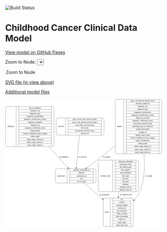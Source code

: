 <link rel='stylesheet' href="assets/style.css">
<link rel='stylesheet' href="https://unpkg.com/leaflet@1.5.1/dist/leaflet.css" integrity="sha512-xwE/Az9zrjBIphAcBb3F6JVqxf46+CDLwfLMHloNu6KEQCAWi6HcDUbeOfBIptF7tcCzusKFjFw2yuvEpDL9wQ==" crossorigin="">
<script type="text/javascript" src="https://code.jquery.com/jquery-3.2.1.min.js"></script>
<script type="text/javascript"  src="https://unpkg.com/leaflet@1.5.1/dist/leaflet.js"></script>
<script type="text/javascript" src="assets/actions.js"></script>

![Build Status](https://github.com/CBIIT/c3d-model/actions/workflows/model-test-and-deploy.yml/badge.svg)

# Childhood Cancer Clinical Data Model

[View model on GitHub Pages](https://cbiit.github.io/c3d-model/)


Zoom to Node: <select id="node_select">
  <option value="">Zoom to Node</option>
</select>
<div id="model"></div>

<p>
<a href="./model-desc/c3d-model.svg">SVG file (in view above)</a>
<p>
<a href="./model-desc">Additional model files</a>
<div id='graph' style='display:off;'>
<svg width="1265pt" height="1033pt"
 viewBox="0.00 0.00 1265.00 1033.00" xmlns="http://www.w3.org/2000/svg" xmlns:xlink="http://www.w3.org/1999/xlink">
<g id="graph0" class="graph" transform="scale(1 1) rotate(0) translate(4 1029)">
<title>Perl</title>
<polygon fill="#ffffff" stroke="transparent" points="-4,4 -4,-1029 1261,-1029 1261,4 -4,4"/>
<!-- diagnosis -->
<g id="node1" class="node">
<title>diagnosis</title>
<path fill="none" stroke="#000000" d="M12,-645C12,-645 377,-645 377,-645 383,-645 389,-651 389,-657 389,-657 389,-955 389,-955 389,-961 383,-967 377,-967 377,-967 12,-967 12,-967 6,-967 0,-961 0,-955 0,-955 0,-657 0,-657 0,-651 6,-645 12,-645"/>
<text text-anchor="middle" x="42" y="-802.3" font-family="Times,serif" font-size="14.00" fill="#000000">diagnosis</text>
<polyline fill="none" stroke="#000000" points="84,-645 84,-967 "/>
<text text-anchor="middle" x="94.5" y="-802.3" font-family="Times,serif" font-size="14.00" fill="#000000"> </text>
<polyline fill="none" stroke="#000000" points="105,-645 105,-967 "/>
<text text-anchor="middle" x="236.5" y="-951.8" font-family="Times,serif" font-size="14.00" fill="#000000">age_at_diagnosis</text>
<polyline fill="none" stroke="#000000" points="105,-944 368,-944 "/>
<text text-anchor="middle" x="236.5" y="-928.8" font-family="Times,serif" font-size="14.00" fill="#000000">anatomic_site</text>
<polyline fill="none" stroke="#000000" points="105,-921 368,-921 "/>
<text text-anchor="middle" x="236.5" y="-905.8" font-family="Times,serif" font-size="14.00" fill="#000000">diagnosis_basis</text>
<polyline fill="none" stroke="#000000" points="105,-898 368,-898 "/>
<text text-anchor="middle" x="236.5" y="-882.8" font-family="Times,serif" font-size="14.00" fill="#000000">diagnosis_classification</text>
<polyline fill="none" stroke="#000000" points="105,-875 368,-875 "/>
<text text-anchor="middle" x="236.5" y="-859.8" font-family="Times,serif" font-size="14.00" fill="#000000">diagnosis_classification_system</text>
<polyline fill="none" stroke="#000000" points="105,-852 368,-852 "/>
<text text-anchor="middle" x="236.5" y="-836.8" font-family="Times,serif" font-size="14.00" fill="#000000">diagnosis_comment</text>
<polyline fill="none" stroke="#000000" points="105,-829 368,-829 "/>
<text text-anchor="middle" x="236.5" y="-813.8" font-family="Times,serif" font-size="14.00" fill="#000000">diagnosis_id</text>
<polyline fill="none" stroke="#000000" points="105,-806 368,-806 "/>
<text text-anchor="middle" x="236.5" y="-790.8" font-family="Times,serif" font-size="14.00" fill="#000000">diagnosis_verification_status</text>
<polyline fill="none" stroke="#000000" points="105,-783 368,-783 "/>
<text text-anchor="middle" x="236.5" y="-767.8" font-family="Times,serif" font-size="14.00" fill="#000000">disease_phase</text>
<polyline fill="none" stroke="#000000" points="105,-760 368,-760 "/>
<text text-anchor="middle" x="236.5" y="-744.8" font-family="Times,serif" font-size="14.00" fill="#000000">toronto_childhood_cancer_staging</text>
<polyline fill="none" stroke="#000000" points="105,-737 368,-737 "/>
<text text-anchor="middle" x="236.5" y="-721.8" font-family="Times,serif" font-size="14.00" fill="#000000">tumor_grade</text>
<polyline fill="none" stroke="#000000" points="105,-714 368,-714 "/>
<text text-anchor="middle" x="236.5" y="-698.8" font-family="Times,serif" font-size="14.00" fill="#000000">tumor_stage_clinical_m</text>
<polyline fill="none" stroke="#000000" points="105,-691 368,-691 "/>
<text text-anchor="middle" x="236.5" y="-675.8" font-family="Times,serif" font-size="14.00" fill="#000000">tumor_stage_clinical_n</text>
<polyline fill="none" stroke="#000000" points="105,-668 368,-668 "/>
<text text-anchor="middle" x="236.5" y="-652.8" font-family="Times,serif" font-size="14.00" fill="#000000">tumor_stage_clinical_t</text>
<polyline fill="none" stroke="#000000" points="368,-645 368,-967 "/>
<text text-anchor="middle" x="378.5" y="-802.3" font-family="Times,serif" font-size="14.00" fill="#000000"> </text>
</g>
<!-- participant -->
<g id="node6" class="node">
<title>participant</title>
<path fill="none" stroke="#000000" d="M410.5,-351.5C410.5,-351.5 714.5,-351.5 714.5,-351.5 720.5,-351.5 726.5,-357.5 726.5,-363.5 726.5,-363.5 726.5,-454.5 726.5,-454.5 726.5,-460.5 720.5,-466.5 714.5,-466.5 714.5,-466.5 410.5,-466.5 410.5,-466.5 404.5,-466.5 398.5,-460.5 398.5,-454.5 398.5,-454.5 398.5,-363.5 398.5,-363.5 398.5,-357.5 404.5,-351.5 410.5,-351.5"/>
<text text-anchor="middle" x="446.5" y="-405.3" font-family="Times,serif" font-size="14.00" fill="#000000">participant</text>
<polyline fill="none" stroke="#000000" points="494.5,-351.5 494.5,-466.5 "/>
<text text-anchor="middle" x="505" y="-405.3" font-family="Times,serif" font-size="14.00" fill="#000000"> </text>
<polyline fill="none" stroke="#000000" points="515.5,-351.5 515.5,-466.5 "/>
<text text-anchor="middle" x="610.5" y="-451.3" font-family="Times,serif" font-size="14.00" fill="#000000">alternate_participant_id</text>
<polyline fill="none" stroke="#000000" points="515.5,-443.5 705.5,-443.5 "/>
<text text-anchor="middle" x="610.5" y="-428.3" font-family="Times,serif" font-size="14.00" fill="#000000">ethnicity</text>
<polyline fill="none" stroke="#000000" points="515.5,-420.5 705.5,-420.5 "/>
<text text-anchor="middle" x="610.5" y="-405.3" font-family="Times,serif" font-size="14.00" fill="#000000">participant_id</text>
<polyline fill="none" stroke="#000000" points="515.5,-397.5 705.5,-397.5 "/>
<text text-anchor="middle" x="610.5" y="-382.3" font-family="Times,serif" font-size="14.00" fill="#000000">race</text>
<polyline fill="none" stroke="#000000" points="515.5,-374.5 705.5,-374.5 "/>
<text text-anchor="middle" x="610.5" y="-359.3" font-family="Times,serif" font-size="14.00" fill="#000000">sex_at_birth</text>
<polyline fill="none" stroke="#000000" points="705.5,-351.5 705.5,-466.5 "/>
<text text-anchor="middle" x="716" y="-405.3" font-family="Times,serif" font-size="14.00" fill="#000000"> </text>
</g>
<!-- diagnosis&#45;&gt;participant -->
<g id="edge1" class="edge">
<title>diagnosis&#45;&gt;participant</title>
<path fill="none" stroke="#000000" d="M343.9144,-644.8111C399.178,-585.1925 458.7595,-520.9157 501.7378,-474.5505"/>
<polygon fill="#000000" stroke="#000000" points="504.5264,-476.6907 508.7577,-466.9774 499.3927,-471.932 504.5264,-476.6907"/>
<text text-anchor="middle" x="467" y="-557.8" font-family="Times,serif" font-size="14.00" fill="#000000">of_diagnosis</text>
</g>
<!-- survival -->
<g id="node2" class="node">
<title>survival</title>
<path fill="none" stroke="#000000" d="M419,-737C419,-737 780,-737 780,-737 786,-737 792,-743 792,-749 792,-749 792,-863 792,-863 792,-869 786,-875 780,-875 780,-875 419,-875 419,-875 413,-875 407,-869 407,-863 407,-863 407,-749 407,-749 407,-743 413,-737 419,-737"/>
<text text-anchor="middle" x="444" y="-802.3" font-family="Times,serif" font-size="14.00" fill="#000000">survival</text>
<polyline fill="none" stroke="#000000" points="481,-737 481,-875 "/>
<text text-anchor="middle" x="491.5" y="-802.3" font-family="Times,serif" font-size="14.00" fill="#000000"> </text>
<polyline fill="none" stroke="#000000" points="502,-737 502,-875 "/>
<text text-anchor="middle" x="636.5" y="-859.8" font-family="Times,serif" font-size="14.00" fill="#000000">age_at_event_free_survival_status</text>
<polyline fill="none" stroke="#000000" points="502,-852 771,-852 "/>
<text text-anchor="middle" x="636.5" y="-836.8" font-family="Times,serif" font-size="14.00" fill="#000000">age_at_last_known_survival_status</text>
<polyline fill="none" stroke="#000000" points="502,-829 771,-829 "/>
<text text-anchor="middle" x="636.5" y="-813.8" font-family="Times,serif" font-size="14.00" fill="#000000">event_free_survival_status</text>
<polyline fill="none" stroke="#000000" points="502,-806 771,-806 "/>
<text text-anchor="middle" x="636.5" y="-790.8" font-family="Times,serif" font-size="14.00" fill="#000000">first_event</text>
<polyline fill="none" stroke="#000000" points="502,-783 771,-783 "/>
<text text-anchor="middle" x="636.5" y="-767.8" font-family="Times,serif" font-size="14.00" fill="#000000">last_known_survival_status</text>
<polyline fill="none" stroke="#000000" points="502,-760 771,-760 "/>
<text text-anchor="middle" x="636.5" y="-744.8" font-family="Times,serif" font-size="14.00" fill="#000000">survival_id</text>
<polyline fill="none" stroke="#000000" points="771,-737 771,-875 "/>
<text text-anchor="middle" x="781.5" y="-802.3" font-family="Times,serif" font-size="14.00" fill="#000000"> </text>
</g>
<!-- survival&#45;&gt;participant -->
<g id="edge2" class="edge">
<title>survival&#45;&gt;participant</title>
<path fill="none" stroke="#000000" d="M593.0551,-736.8479C586.2567,-663.9031 575.6114,-549.6815 568.8493,-477.1265"/>
<polygon fill="#000000" stroke="#000000" points="572.2937,-476.3659 567.8807,-466.7338 565.3239,-477.0155 572.2937,-476.3659"/>
<text text-anchor="middle" x="616" y="-557.8" font-family="Times,serif" font-size="14.00" fill="#000000">of_survival</text>
</g>
<!-- study -->
<g id="node3" class="node">
<title>study</title>
<path fill="none" stroke="#000000" d="M798,-.5C798,-.5 1017,-.5 1017,-.5 1023,-.5 1029,-6.5 1029,-12.5 1029,-12.5 1029,-218.5 1029,-218.5 1029,-224.5 1023,-230.5 1017,-230.5 1017,-230.5 798,-230.5 798,-230.5 792,-230.5 786,-224.5 786,-218.5 786,-218.5 786,-12.5 786,-12.5 786,-6.5 792,-.5 798,-.5"/>
<text text-anchor="middle" x="814" y="-111.8" font-family="Times,serif" font-size="14.00" fill="#000000">study</text>
<polyline fill="none" stroke="#000000" points="842,-.5 842,-230.5 "/>
<text text-anchor="middle" x="852.5" y="-111.8" font-family="Times,serif" font-size="14.00" fill="#000000"> </text>
<polyline fill="none" stroke="#000000" points="863,-.5 863,-230.5 "/>
<text text-anchor="middle" x="935.5" y="-215.3" font-family="Times,serif" font-size="14.00" fill="#000000">acl</text>
<polyline fill="none" stroke="#000000" points="863,-207.5 1008,-207.5 "/>
<text text-anchor="middle" x="935.5" y="-192.3" font-family="Times,serif" font-size="14.00" fill="#000000">consent</text>
<polyline fill="none" stroke="#000000" points="863,-184.5 1008,-184.5 "/>
<text text-anchor="middle" x="935.5" y="-169.3" font-family="Times,serif" font-size="14.00" fill="#000000">consent_number</text>
<polyline fill="none" stroke="#000000" points="863,-161.5 1008,-161.5 "/>
<text text-anchor="middle" x="935.5" y="-146.3" font-family="Times,serif" font-size="14.00" fill="#000000">external_url</text>
<polyline fill="none" stroke="#000000" points="863,-138.5 1008,-138.5 "/>
<text text-anchor="middle" x="935.5" y="-123.3" font-family="Times,serif" font-size="14.00" fill="#000000">phs_accession</text>
<polyline fill="none" stroke="#000000" points="863,-115.5 1008,-115.5 "/>
<text text-anchor="middle" x="935.5" y="-100.3" font-family="Times,serif" font-size="14.00" fill="#000000">study_acronym</text>
<polyline fill="none" stroke="#000000" points="863,-92.5 1008,-92.5 "/>
<text text-anchor="middle" x="935.5" y="-77.3" font-family="Times,serif" font-size="14.00" fill="#000000">study_description</text>
<polyline fill="none" stroke="#000000" points="863,-69.5 1008,-69.5 "/>
<text text-anchor="middle" x="935.5" y="-54.3" font-family="Times,serif" font-size="14.00" fill="#000000">study_id</text>
<polyline fill="none" stroke="#000000" points="863,-46.5 1008,-46.5 "/>
<text text-anchor="middle" x="935.5" y="-31.3" font-family="Times,serif" font-size="14.00" fill="#000000">study_name</text>
<polyline fill="none" stroke="#000000" points="863,-23.5 1008,-23.5 "/>
<text text-anchor="middle" x="935.5" y="-8.3" font-family="Times,serif" font-size="14.00" fill="#000000">study_short_title</text>
<polyline fill="none" stroke="#000000" points="1008,-.5 1008,-230.5 "/>
<text text-anchor="middle" x="1018.5" y="-111.8" font-family="Times,serif" font-size="14.00" fill="#000000"> </text>
</g>
<!-- reference_file -->
<g id="node4" class="node">
<title>reference_file</title>
<path fill="none" stroke="#000000" d="M757,-282.5C757,-282.5 1058,-282.5 1058,-282.5 1064,-282.5 1070,-288.5 1070,-294.5 1070,-294.5 1070,-523.5 1070,-523.5 1070,-529.5 1064,-535.5 1058,-535.5 1058,-535.5 757,-535.5 757,-535.5 751,-535.5 745,-529.5 745,-523.5 745,-523.5 745,-294.5 745,-294.5 745,-288.5 751,-282.5 757,-282.5"/>
<text text-anchor="middle" x="803" y="-405.3" font-family="Times,serif" font-size="14.00" fill="#000000">reference_file</text>
<polyline fill="none" stroke="#000000" points="861,-282.5 861,-535.5 "/>
<text text-anchor="middle" x="871.5" y="-405.3" font-family="Times,serif" font-size="14.00" fill="#000000"> </text>
<polyline fill="none" stroke="#000000" points="882,-282.5 882,-535.5 "/>
<text text-anchor="middle" x="965.5" y="-520.3" font-family="Times,serif" font-size="14.00" fill="#000000">checksum_algorithm</text>
<polyline fill="none" stroke="#000000" points="882,-512.5 1049,-512.5 "/>
<text text-anchor="middle" x="965.5" y="-497.3" font-family="Times,serif" font-size="14.00" fill="#000000">checksum_value</text>
<polyline fill="none" stroke="#000000" points="882,-489.5 1049,-489.5 "/>
<text text-anchor="middle" x="965.5" y="-474.3" font-family="Times,serif" font-size="14.00" fill="#000000">dcf_indexd_guid</text>
<polyline fill="none" stroke="#000000" points="882,-466.5 1049,-466.5 "/>
<text text-anchor="middle" x="965.5" y="-451.3" font-family="Times,serif" font-size="14.00" fill="#000000">file_category</text>
<polyline fill="none" stroke="#000000" points="882,-443.5 1049,-443.5 "/>
<text text-anchor="middle" x="965.5" y="-428.3" font-family="Times,serif" font-size="14.00" fill="#000000">file_description</text>
<polyline fill="none" stroke="#000000" points="882,-420.5 1049,-420.5 "/>
<text text-anchor="middle" x="965.5" y="-405.3" font-family="Times,serif" font-size="14.00" fill="#000000">file_name</text>
<polyline fill="none" stroke="#000000" points="882,-397.5 1049,-397.5 "/>
<text text-anchor="middle" x="965.5" y="-382.3" font-family="Times,serif" font-size="14.00" fill="#000000">file_size</text>
<polyline fill="none" stroke="#000000" points="882,-374.5 1049,-374.5 "/>
<text text-anchor="middle" x="965.5" y="-359.3" font-family="Times,serif" font-size="14.00" fill="#000000">file_type</text>
<polyline fill="none" stroke="#000000" points="882,-351.5 1049,-351.5 "/>
<text text-anchor="middle" x="965.5" y="-336.3" font-family="Times,serif" font-size="14.00" fill="#000000">md5sum</text>
<polyline fill="none" stroke="#000000" points="882,-328.5 1049,-328.5 "/>
<text text-anchor="middle" x="965.5" y="-313.3" font-family="Times,serif" font-size="14.00" fill="#000000">reference_file_id</text>
<polyline fill="none" stroke="#000000" points="882,-305.5 1049,-305.5 "/>
<text text-anchor="middle" x="965.5" y="-290.3" font-family="Times,serif" font-size="14.00" fill="#000000">reference_file_url</text>
<polyline fill="none" stroke="#000000" points="1049,-282.5 1049,-535.5 "/>
<text text-anchor="middle" x="1059.5" y="-405.3" font-family="Times,serif" font-size="14.00" fill="#000000"> </text>
</g>
<!-- reference_file&#45;&gt;study -->
<g id="edge4" class="edge">
<title>reference_file&#45;&gt;study</title>
<path fill="none" stroke="#000000" d="M907.5,-282.4C907.5,-268.5422 907.5,-254.44 907.5,-240.6005"/>
<polygon fill="#000000" stroke="#000000" points="911.0001,-240.5768 907.5,-230.5768 904.0001,-240.5769 911.0001,-240.5768"/>
<text text-anchor="middle" x="968" y="-252.8" font-family="Times,serif" font-size="14.00" fill="#000000">of_reference_file</text>
</g>
<!-- sample -->
<g id="node5" class="node">
<title>sample</title>
<path fill="none" stroke="#000000" d="M894,-587.5C894,-587.5 1245,-587.5 1245,-587.5 1251,-587.5 1257,-593.5 1257,-599.5 1257,-599.5 1257,-1012.5 1257,-1012.5 1257,-1018.5 1251,-1024.5 1245,-1024.5 1245,-1024.5 894,-1024.5 894,-1024.5 888,-1024.5 882,-1018.5 882,-1012.5 882,-1012.5 882,-599.5 882,-599.5 882,-593.5 888,-587.5 894,-587.5"/>
<text text-anchor="middle" x="916" y="-802.3" font-family="Times,serif" font-size="14.00" fill="#000000">sample</text>
<polyline fill="none" stroke="#000000" points="950,-587.5 950,-1024.5 "/>
<text text-anchor="middle" x="960.5" y="-802.3" font-family="Times,serif" font-size="14.00" fill="#000000"> </text>
<polyline fill="none" stroke="#000000" points="971,-587.5 971,-1024.5 "/>
<text text-anchor="middle" x="1103.5" y="-1009.3" font-family="Times,serif" font-size="14.00" fill="#000000">age_at_last_known_disease_status</text>
<polyline fill="none" stroke="#000000" points="971,-1001.5 1236,-1001.5 "/>
<text text-anchor="middle" x="1103.5" y="-986.3" font-family="Times,serif" font-size="14.00" fill="#000000">alternate_sample_id</text>
<polyline fill="none" stroke="#000000" points="971,-978.5 1236,-978.5 "/>
<text text-anchor="middle" x="1103.5" y="-963.3" font-family="Times,serif" font-size="14.00" fill="#000000">anatomic_site</text>
<polyline fill="none" stroke="#000000" points="971,-955.5 1236,-955.5 "/>
<text text-anchor="middle" x="1103.5" y="-940.3" font-family="Times,serif" font-size="14.00" fill="#000000">diagnosis_basis</text>
<polyline fill="none" stroke="#000000" points="971,-932.5 1236,-932.5 "/>
<text text-anchor="middle" x="1103.5" y="-917.3" font-family="Times,serif" font-size="14.00" fill="#000000">diagnosis_classification</text>
<polyline fill="none" stroke="#000000" points="971,-909.5 1236,-909.5 "/>
<text text-anchor="middle" x="1103.5" y="-894.3" font-family="Times,serif" font-size="14.00" fill="#000000">diagnosis_classification_system</text>
<polyline fill="none" stroke="#000000" points="971,-886.5 1236,-886.5 "/>
<text text-anchor="middle" x="1103.5" y="-871.3" font-family="Times,serif" font-size="14.00" fill="#000000">diagnosis_comment</text>
<polyline fill="none" stroke="#000000" points="971,-863.5 1236,-863.5 "/>
<text text-anchor="middle" x="1103.5" y="-848.3" font-family="Times,serif" font-size="14.00" fill="#000000">diagnosis_verification_status</text>
<polyline fill="none" stroke="#000000" points="971,-840.5 1236,-840.5 "/>
<text text-anchor="middle" x="1103.5" y="-825.3" font-family="Times,serif" font-size="14.00" fill="#000000">last_known_disease_status</text>
<polyline fill="none" stroke="#000000" points="971,-817.5 1236,-817.5 "/>
<text text-anchor="middle" x="1103.5" y="-802.3" font-family="Times,serif" font-size="14.00" fill="#000000">participant_age_at_collection</text>
<polyline fill="none" stroke="#000000" points="971,-794.5 1236,-794.5 "/>
<text text-anchor="middle" x="1103.5" y="-779.3" font-family="Times,serif" font-size="14.00" fill="#000000">sample_description</text>
<polyline fill="none" stroke="#000000" points="971,-771.5 1236,-771.5 "/>
<text text-anchor="middle" x="1103.5" y="-756.3" font-family="Times,serif" font-size="14.00" fill="#000000">sample_id</text>
<polyline fill="none" stroke="#000000" points="971,-748.5 1236,-748.5 "/>
<text text-anchor="middle" x="1103.5" y="-733.3" font-family="Times,serif" font-size="14.00" fill="#000000">sample_tumor_status</text>
<polyline fill="none" stroke="#000000" points="971,-725.5 1236,-725.5 "/>
<text text-anchor="middle" x="1103.5" y="-710.3" font-family="Times,serif" font-size="14.00" fill="#000000">toronto_childhood_cancer_staging</text>
<polyline fill="none" stroke="#000000" points="971,-702.5 1236,-702.5 "/>
<text text-anchor="middle" x="1103.5" y="-687.3" font-family="Times,serif" font-size="14.00" fill="#000000">tumor_classification</text>
<polyline fill="none" stroke="#000000" points="971,-679.5 1236,-679.5 "/>
<text text-anchor="middle" x="1103.5" y="-664.3" font-family="Times,serif" font-size="14.00" fill="#000000">tumor_grade</text>
<polyline fill="none" stroke="#000000" points="971,-656.5 1236,-656.5 "/>
<text text-anchor="middle" x="1103.5" y="-641.3" font-family="Times,serif" font-size="14.00" fill="#000000">tumor_stage_clinical_m</text>
<polyline fill="none" stroke="#000000" points="971,-633.5 1236,-633.5 "/>
<text text-anchor="middle" x="1103.5" y="-618.3" font-family="Times,serif" font-size="14.00" fill="#000000">tumor_stage_clinical_n</text>
<polyline fill="none" stroke="#000000" points="971,-610.5 1236,-610.5 "/>
<text text-anchor="middle" x="1103.5" y="-595.3" font-family="Times,serif" font-size="14.00" fill="#000000">tumor_stage_clinical_t</text>
<polyline fill="none" stroke="#000000" points="1236,-587.5 1236,-1024.5 "/>
<text text-anchor="middle" x="1246.5" y="-802.3" font-family="Times,serif" font-size="14.00" fill="#000000"> </text>
</g>
<!-- sample&#45;&gt;study -->
<g id="edge6" class="edge">
<title>sample&#45;&gt;study</title>
<path fill="none" stroke="#000000" d="M1112.8646,-587.4161C1122.3816,-490.3588 1119.7056,-376.8775 1079.5,-282 1069.291,-257.9087 1053.7008,-235.5969 1035.9937,-215.6464"/>
<polygon fill="#000000" stroke="#000000" points="1038.441,-213.1361 1029.1104,-208.117 1033.2745,-217.8593 1038.441,-213.1361"/>
<text text-anchor="middle" x="1153" y="-405.3" font-family="Times,serif" font-size="14.00" fill="#000000">of_sample</text>
</g>
<!-- sample&#45;&gt;participant -->
<g id="edge5" class="edge">
<title>sample&#45;&gt;participant</title>
<path fill="none" stroke="#000000" d="M881.8441,-650.8759C855.0308,-629.2316 827.6724,-607.4232 801.5,-587 751.8641,-548.2675 695.4113,-506.1362 649.8389,-472.5899"/>
<polygon fill="#000000" stroke="#000000" points="651.8815,-469.7474 641.7517,-466.6428 647.7344,-475.3868 651.8815,-469.7474"/>
<text text-anchor="middle" x="812" y="-557.8" font-family="Times,serif" font-size="14.00" fill="#000000">of_sample</text>
</g>
<!-- participant&#45;&gt;study -->
<g id="edge3" class="edge">
<title>participant&#45;&gt;study</title>
<path fill="none" stroke="#000000" d="M630.2493,-351.364C672.3399,-315.5565 727.8218,-268.3567 778.0883,-225.5937"/>
<polygon fill="#000000" stroke="#000000" points="780.437,-228.1908 785.7858,-219.0453 775.9012,-222.8591 780.437,-228.1908"/>
<text text-anchor="middle" x="795" y="-252.8" font-family="Times,serif" font-size="14.00" fill="#000000">of_participant</text>
</g>
</g>
</svg>
</div>
